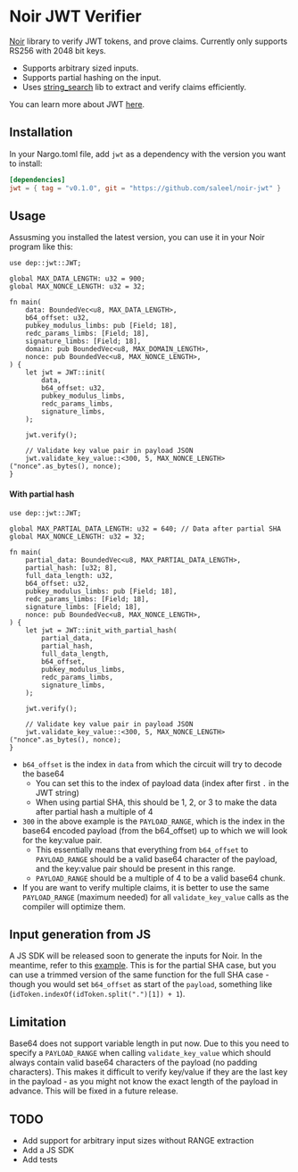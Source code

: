 # Noir JWT Verifier

[Noir](https://noir-lang.org/) library to verify JWT tokens, and prove claims. Currently only supports RS256 with 2048 bit keys.

- Supports arbitrary sized inputs.
- Supports partial hashing on the input.
- Uses [string_search](https://github.com/noir-lang/noir_string_search) lib to extract and verify claims efficiently.

You can learn more about JWT [here](https://jwt.io/introduction).


## Installation

In your Nargo.toml file, add `jwt` as a dependency with the version you want to install:

```toml
[dependencies]
jwt = { tag = "v0.1.0", git = "https://github.com/saleel/noir-jwt" }
```

## Usage

Assusming you installed the latest version, you can use it in your Noir program like this:

```noir
use dep::jwt::JWT;

global MAX_DATA_LENGTH: u32 = 900;
global MAX_NONCE_LENGTH: u32 = 32;

fn main(
    data: BoundedVec<u8, MAX_DATA_LENGTH>,
    b64_offset: u32,
    pubkey_modulus_limbs: pub [Field; 18],
    redc_params_limbs: [Field; 18],
    signature_limbs: [Field; 18],
    domain: pub BoundedVec<u8, MAX_DOMAIN_LENGTH>,
    nonce: pub BoundedVec<u8, MAX_NONCE_LENGTH>,
) {
    let jwt = JWT::init(
        data,
        b64_offset: u32,
        pubkey_modulus_limbs,
        redc_params_limbs,
        signature_limbs,
    );

    jwt.verify();

    // Validate key value pair in payload JSON
    jwt.validate_key_value::<300, 5, MAX_NONCE_LENGTH>("nonce".as_bytes(), nonce);
}
```

#### With partial hash

```noir
use dep::jwt::JWT;

global MAX_PARTIAL_DATA_LENGTH: u32 = 640; // Data after partial SHA
global MAX_NONCE_LENGTH: u32 = 32;

fn main(
    partial_data: BoundedVec<u8, MAX_PARTIAL_DATA_LENGTH>,
    partial_hash: [u32; 8],
    full_data_length: u32,
    b64_offset: u32,
    pubkey_modulus_limbs: pub [Field; 18],
    redc_params_limbs: [Field; 18],
    signature_limbs: [Field; 18],
    nonce: pub BoundedVec<u8, MAX_NONCE_LENGTH>,
) {
    let jwt = JWT::init_with_partial_hash(
        partial_data,
        partial_hash,
        full_data_length,
        b64_offset,
        pubkey_modulus_limbs,
        redc_params_limbs,
        signature_limbs,
    );

    jwt.verify();

    // Validate key value pair in payload JSON
    jwt.validate_key_value::<300, 5, MAX_NONCE_LENGTH>("nonce".as_bytes(), nonce);
}
```

- `b64_offset` is the index in `data` from which the circuit will try to decode the base64
    - You can set this to the index of payload data (index after first `.` in the JWT string)
    - When using partial SHA, this should be 1, 2, or 3 to make the data after partial hash a multiple of 4
- `300` in the above example is the `PAYLOAD_RANGE`, which is the index in the base64 encoded payload (from the b64_offset) up to which we will look for the key:value pair.
    - This essentially means that everything from `b64_offset` to `PAYLOAD_RANGE` should be a valid base64 character of the payload, and the key:value pair should be present in this range.
    - `PAYLOAD_RANGE` should be a multiple of 4 to be a valid base64 chunk.
- If you are want to verify multiple claims, it is better to use the same `PAYLOAD_RANGE` (maximum needed) for all `validate_key_value` calls as the compiler will optimize them.

## Input generation from JS

A JS SDK will be released soon to generate the inputs for Noir. In the meantime, refer to this [example](https://github.com/saleel/stealthnote/blob/main/app/lib/utils.ts#L514-L534). This is for the partial SHA case, but you can use a trimmed version of the same function for the full SHA case - though you would set `b64_offset` as start of the `payload`, something like (`idToken.indexOf(idToken.split(".")[1]) + 1`).


## Limitation

Base64 does not support variable length in put now. Due to this you need to specify a `PAYLOAD_RANGE` when calling `validate_key_value` which should always contain valid base64 characters of the payload (no padding characters). This makes it difficult to verify key/value if they are the last key in the payload - as you might not know the exact length of the payload in advance.
This will be fixed in a future release.


## TODO

- Add support for arbitrary input sizes without RANGE extraction
- Add a JS SDK
- Add tests
